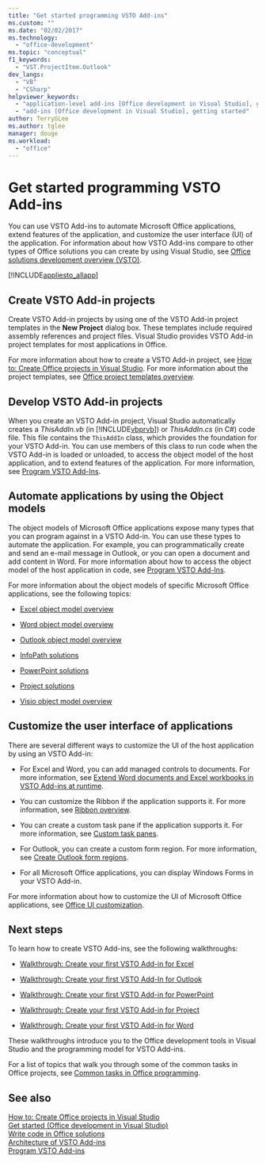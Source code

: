 ```yaml
---
title: "Get started programming VSTO Add-ins"
ms.custom: ""
ms.date: "02/02/2017"
ms.technology: 
  - "office-development"
ms.topic: "conceptual"
f1_keywords: 
  - "VST.ProjectItem.Outlook"
dev_langs: 
  - "VB"
  - "CSharp"
helpviewer_keywords: 
  - "application-level add-ins [Office development in Visual Studio], getting started"
  - "add-ins [Office development in Visual Studio], getting started"
author: TerryGLee
ms.author: tglee
manager: douge
ms.workload: 
  - "office"
---
```

# Get started programming VSTO Add-ins
  You can use VSTO Add-ins to automate Microsoft Office applications, extend features of the application, and customize the user interface (UI) of the application. For information about how VSTO Add-ins compare to other types of Office solutions you can create by using Visual Studio, see [Office solutions development overview &#40;VSTO&#41;](../vsto/office-solutions-development-overview-vsto.md).  
  
 [!INCLUDE[appliesto_allapp](../vsto/includes/appliesto-allapp-md.md)]  
  
## Create VSTO Add-in projects  
 Create VSTO Add-in projects by using one of the VSTO Add-in project templates in the **New Project** dialog box. These templates include required assembly references and project files. Visual Studio provides VSTO Add-in project templates for most applications in Office.  
  
 For more information about how to create a VSTO Add-in project, see [How to: Create Office projects in Visual Studio](../vsto/how-to-create-office-projects-in-visual-studio.md). For more information about the project templates, see [Office project templates overview](../vsto/office-project-templates-overview.md).  
  
## Develop VSTO Add-in projects  
 When you create an VSTO Add-in project, Visual Studio automatically creates a *ThisAddIn.vb* (in [!INCLUDE[vbprvb](../sharepoint/includes/vbprvb-md.md)]) or *ThisAddIn.cs* (in C#) code file. This file contains the `ThisAddIn` class, which provides the foundation for your VSTO Add-in. You can use members of this class to run code when the VSTO Add-in is loaded or unloaded, to access the object model of the host application, and to extend features of the application. For more information, see [Program VSTO Add-Ins](../vsto/programming-vsto-add-ins.md).  
  
## Automate applications by using the Object models  
 The object models of Microsoft Office applications expose many types that you can program against in a VSTO Add-in. You can use these types to automate the application. For example, you can programmatically create and send an e-mail message in Outlook, or you can open a document and add content in Word. For more information about how to access the object model of the host application in code, see [Program VSTO Add-Ins](../vsto/programming-vsto-add-ins.md).  
  
 For more information about the object models of specific Microsoft Office applications, see the following topics:  
  
-   [Excel object model overview](../vsto/excel-object-model-overview.md)  
  
-   [Word object model overview](../vsto/word-object-model-overview.md)  
  
-   [Outlook object model overview](../vsto/outlook-object-model-overview.md)  
  
-   [InfoPath solutions](../vsto/infopath-solutions.md)  
  
-   [PowerPoint solutions](../vsto/powerpoint-solutions.md)  
  
-   [Project solutions](../vsto/project-solutions.md)  
  
-   [Visio object model overview](../vsto/visio-object-model-overview.md)  
  
## Customize the user interface of applications  
 There are several different ways to customize the UI of the host application by using an VSTO Add-in:  
  
-   For Excel and Word, you can add managed controls to documents. For more information, see [Extend Word documents and Excel workbooks in VSTO Add-ins at runtime](../vsto/extending-word-documents-and-excel-workbooks-in-vsto-add-ins-at-run-time.md).  
  
-   You can customize the Ribbon if the application supports it. For more information, see [Ribbon overview](../vsto/ribbon-overview.md).  
  
-   You can create a custom task pane if the application supports it. For more information, see [Custom task panes](../vsto/custom-task-panes.md).  
  
-   For Outlook, you can create a custom form region. For more information, see [Create Outlook form regions](../vsto/creating-outlook-form-regions.md).  
  
-   For all Microsoft Office applications, you can display Windows Forms in your VSTO Add-in.  
  
 For more information about how to customize the UI of Microsoft Office applications, see [Office UI customization](../vsto/office-ui-customization.md).  
  
## Next steps  
 To learn how to create VSTO Add-ins, see the following walkthroughs:  
  
-   [Walkthrough: Create your first VSTO Add-in for Excel](../vsto/walkthrough-creating-your-first-vsto-add-in-for-excel.md)  
  
-   [Walkthrough: Create your first VSTO Add-In for Outlook](../vsto/walkthrough-creating-your-first-vsto-add-in-for-outlook.md)  
  
-   [Walkthrough: Create your first VSTO Add-in for PowerPoint](../vsto/walkthrough-creating-your-first-vsto-add-in-for-powerpoint.md)  
  
-   [Walkthrough: Create your first VSTO Add-in for Project](../vsto/walkthrough-creating-your-first-vsto-add-in-for-project.md)  
  
-   [Walkthrough: Create your first VSTO Add-in for Word](../vsto/walkthrough-creating-your-first-vsto-add-in-for-word.md)  
  
 These walkthroughs introduce you to the Office development tools in Visual Studio and the programming model for VSTO Add-ins.  
  
 For a list of topics that walk you through some of the common tasks in Office projects, see [Common tasks in Office programming](../vsto/common-tasks-in-office-programming.md).  
  
## See also  
 [How to: Create Office projects in Visual Studio](../vsto/how-to-create-office-projects-in-visual-studio.md)   
 [Get started &#40;Office development in Visual Studio&#41;](../vsto/getting-started-office-development-in-visual-studio.md)   
 [Write code in Office solutions](../vsto/writing-code-in-office-solutions.md)   
 [Architecture of VSTO Add-ins](../vsto/architecture-of-vsto-add-ins.md)   
 [Program VSTO Add-ins](../vsto/programming-vsto-add-ins.md)  
  
  